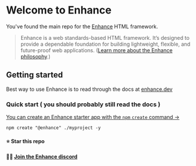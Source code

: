 # Welcome to Enhance

You've found the main repo for the [Enhance](https://enhance.dev) HTML framework.

> Enhance is a web standards-based HTML framework. It’s designed to provide a dependable foundation for building lightweight, flexible, and future-proof web applications. ([Learn more about the Enhance philosophy](https://enhance.dev/docs/learn/why-enhance).)

## Getting started
Best way to use Enhance is to read through the docs at [enhance.dev](https://enhance.dev/docs/)

### Quick start ( you should probably still read the docs )
[You can create an Enhance starter app with the `npm` `create` command →](https://github.com/enhance-dev/create/)

`npm create "@enhance" ./myproject -y`


#### ⭐️ Star this repo

#### 👯‍♂️ [Join the Enhance discord](https://enhance.dev/discord)
